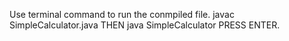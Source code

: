 Use terminal command to run the conmpiled file. javac SimpleCalculator.java THEN java SimpleCalculator PRESS ENTER.
